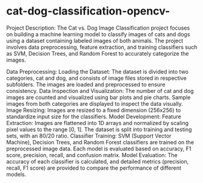 # cat-dog-classification-opencv-

Project Description:
The Cat vs. Dog Image Classification project focuses on building a machine learning model to classify images of cats and dogs using a dataset containing labeled images of both animals. The project involves data preprocessing, feature extraction, and training classifiers such as SVM, Decision Trees, and Random Forest to accurately categorize the images.

Data Preprocessing:
Loading the Dataset: The dataset is divided into two categories, cat and dog, and consists of image files stored in respective subfolders. The images are loaded and preprocessed to ensure consistency.
Data Inspection and Visualization:
The number of cat and dog images are counted and visualized using bar plots and pie charts.
Sample images from both categories are displayed to inspect the data visually.
Image Resizing: Images are resized to a fixed dimension (256x256) to standardize input size for the classifiers.
Model Development:
Feature Extraction:
Images are flattened into 1D arrays and normalized by scaling pixel values to the range [0, 1].
The dataset is split into training and testing sets, with an 80/20 ratio.
Classifier Training:
SVM (Support Vector Machine), Decision Trees, and Random Forest classifiers are trained on the preprocessed image data.
Each model is evaluated based on accuracy, F1 score, precision, recall, and confusion matrix.
Model Evaluation:
The accuracy of each classifier is calculated, and detailed metrics (precision, recall, F1 score) are provided to compare the performance of different models.
